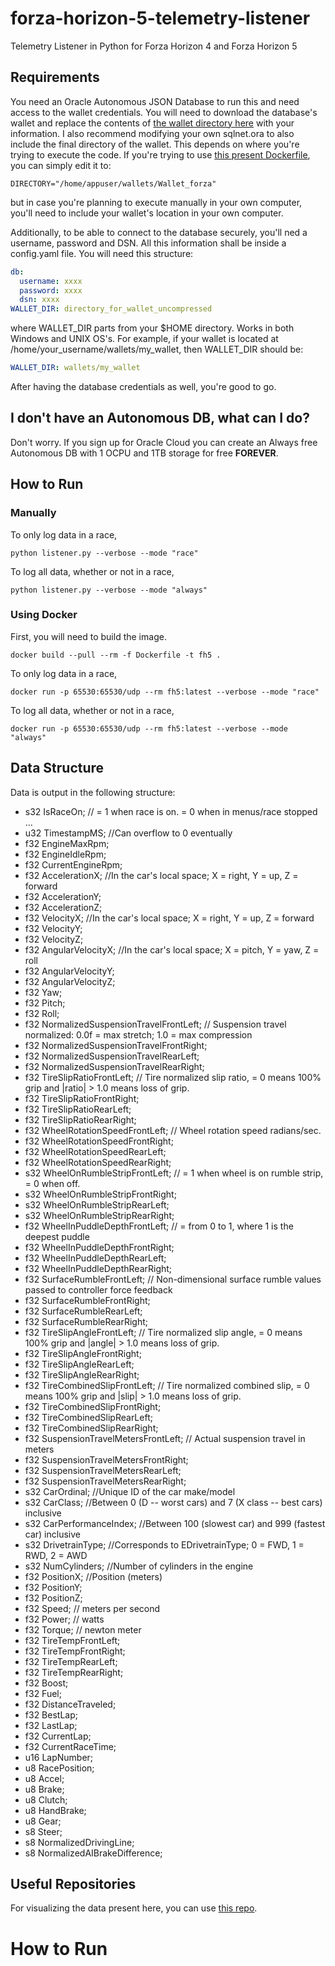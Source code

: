 # forza-horizon-5-telemetry-listener
Telemetry Listener in Python for Forza Horizon 4 and Forza Horizon 5

## Requirements

You need an Oracle Autonomous JSON Database to run this and need access to the wallet credentials. You will need to download the database's wallet and replace the contents of [the wallet directory here](./wallet) with your information. I also recommend modifying your own sqlnet.ora to also include the final directory of the wallet. This depends on where you're trying to execute the code. If you're trying to use [this present Dockerfile](./Dockerfile), you can simply edit it to:

```
DIRECTORY="/home/appuser/wallets/Wallet_forza"
```

but in case you're planning to execute manually in your own computer, you'll need to include your wallet's location in your own computer.

Additionally, to be able to connect to the database securely, you'll ned a username, password and DSN. All this information shall be inside a config.yaml file. You will need this structure:

```yaml
db:
  username: xxxx
  password: xxxx
  dsn: xxxx
WALLET_DIR: directory_for_wallet_uncompressed
```
where WALLET_DIR parts from your $HOME directory. Works in both Windows and UNIX OS's. For example, if your wallet is located at /home/your_username/wallets/my_wallet, then WALLET_DIR should be:

```yaml
WALLET_DIR: wallets/my_wallet
```

After having the database credentials as well, you're good to go.

## I don't have an Autonomous DB, what can I do?

Don't worry. If you sign up for Oracle Cloud you can create an Always free Autonomous DB with 1 OCPU and 1TB storage for free **FOREVER**. 

## How to Run

### Manually

To only log data in a race, 
```
python listener.py --verbose --mode "race"
```

To log all data, whether or not in a race,
```
python listener.py --verbose --mode "always"
```

### Using Docker

First, you will need to build the image.

```
docker build --pull --rm -f Dockerfile -t fh5 .
```

To only log data in a race, 
```
docker run -p 65530:65530/udp --rm fh5:latest --verbose --mode "race"
```

To log all data, whether or not in a race,
```
docker run -p 65530:65530/udp --rm fh5:latest --verbose --mode "always"
```


## Data Structure

Data is output in the following structure:

- s32 IsRaceOn; // = 1 when race is on. = 0 when in menus/race stopped …
- u32 TimestampMS; //Can overflow to 0 eventually
- f32 EngineMaxRpm;
- f32 EngineIdleRpm;
- f32 CurrentEngineRpm;
- f32 AccelerationX; //In the car's local space; X = right, Y = up, Z = forward
- f32 AccelerationY;
- f32 AccelerationZ;
- f32 VelocityX; //In the car's local space; X = right, Y = up, Z = forward
- f32 VelocityY;
- f32 VelocityZ;
- f32 AngularVelocityX; //In the car's local space; X = pitch, Y = yaw, Z = roll
- f32 AngularVelocityY;
- f32 AngularVelocityZ;
- f32 Yaw;
- f32 Pitch;
- f32 Roll;
- f32 NormalizedSuspensionTravelFrontLeft; // Suspension travel normalized: 0.0f = max stretch; 1.0 = max compression
- f32 NormalizedSuspensionTravelFrontRight;
- f32 NormalizedSuspensionTravelRearLeft;
- f32 NormalizedSuspensionTravelRearRight;
- f32 TireSlipRatioFrontLeft; // Tire normalized slip ratio, = 0 means 100% grip and |ratio| > 1.0 means loss of grip.
- f32 TireSlipRatioFrontRight;
- f32 TireSlipRatioRearLeft;
- f32 TireSlipRatioRearRight;
- f32 WheelRotationSpeedFrontLeft; // Wheel rotation speed radians/sec.
- f32 WheelRotationSpeedFrontRight;
- f32 WheelRotationSpeedRearLeft;
- f32 WheelRotationSpeedRearRight;
- s32 WheelOnRumbleStripFrontLeft; // = 1 when wheel is on rumble strip, = 0 when off.
- s32 WheelOnRumbleStripFrontRight;
- s32 WheelOnRumbleStripRearLeft;
- s32 WheelOnRumbleStripRearRight;
- f32 WheelInPuddleDepthFrontLeft; // = from 0 to 1, where 1 is the deepest puddle
- f32 WheelInPuddleDepthFrontRight;
- f32 WheelInPuddleDepthRearLeft;
- f32 WheelInPuddleDepthRearRight;
- f32 SurfaceRumbleFrontLeft; // Non-dimensional surface rumble values passed to controller force feedback
- f32 SurfaceRumbleFrontRight;
- f32 SurfaceRumbleRearLeft;
- f32 SurfaceRumbleRearRight;
- f32 TireSlipAngleFrontLeft; // Tire normalized slip angle, = 0 means 100% grip and |angle| > 1.0 means loss of grip.
- f32 TireSlipAngleFrontRight;
- f32 TireSlipAngleRearLeft;
- f32 TireSlipAngleRearRight;
- f32 TireCombinedSlipFrontLeft; // Tire normalized combined slip, = 0 means 100% grip and |slip| > 1.0 means loss of grip.
- f32 TireCombinedSlipFrontRight;
- f32 TireCombinedSlipRearLeft;
- f32 TireCombinedSlipRearRight;
- f32 SuspensionTravelMetersFrontLeft; // Actual suspension travel in meters
- f32 SuspensionTravelMetersFrontRight;
- f32 SuspensionTravelMetersRearLeft;
- f32 SuspensionTravelMetersRearRight;
- s32 CarOrdinal; //Unique ID of the car make/model
- s32 CarClass; //Between 0 (D -- worst cars) and 7 (X class -- best cars) inclusive
- s32 CarPerformanceIndex; //Between 100 (slowest car) and 999 (fastest car) inclusive
- s32 DrivetrainType; //Corresponds to EDrivetrainType; 0 = FWD, 1 = RWD, 2 = AWD
- s32 NumCylinders; //Number of cylinders in the engine
- f32 PositionX; //Position (meters)
- f32 PositionY;
- f32 PositionZ;
- f32 Speed; // meters per second
- f32 Power; // watts
- f32 Torque; // newton meter
- f32 TireTempFrontLeft;
- f32 TireTempFrontRight;
- f32 TireTempRearLeft;
- f32 TireTempRearRight;
- f32 Boost;
- f32 Fuel;
- f32 DistanceTraveled;
- f32 BestLap;
- f32 LastLap;
- f32 CurrentLap;
- f32 CurrentRaceTime;
- u16 LapNumber;
- u8 RacePosition;
- u8 Accel;
- u8 Brake;
- u8 Clutch;
- u8 HandBrake;
- u8 Gear;
- s8 Steer;
- s8 NormalizedDrivingLine;
- s8 NormalizedAIBrakeDifference;

## Useful Repositories

For visualizing the data present here, you can use [this repo](https://github.com/austinbaccus/forza-map-visualization).

# How to Run